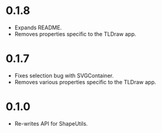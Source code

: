 # 0.1.8

- Expands README.
- Removes properties specific to the TLDraw app.

# 0.1.7

- Fixes selection bug with SVGContainer.
- Removes various properties specific to the TLDraw app.

# 0.1.0

- Re-writes API for ShapeUtils.
